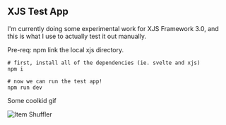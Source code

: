 ## XJS Test App

I'm currently doing some experimental work for XJS Framework 3.0, and this is what I use to actually
test it out manually.

Pre-req: npm link the local xjs directory.

```
# first, install all of the dependencies (ie. svelte and xjs)
npm i

# now we can run the test app!
npm run dev
```

Some coolkid gif

![Item Shuffler](xjs-test-app-1.gif "Simple item shuffling")
